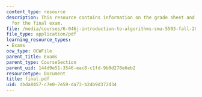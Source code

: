 ```yaml
---
content_type: resource
description: This resource contains information on the grade sheet and problem sets
  for the final exam.
file: /media/courses/6-046j-introduction-to-algorithms-sma-5503-fall-2005/dbda8457c7e07e59da73b24b9d372d34_final.pdf
file_type: application/pdf
learning_resource_types:
- Exams
ocw_type: OCWFile
parent_title: Exams
parent_type: CourseSection
parent_uid: 144d9e51-3546-eac8-c1fd-9b0d278e6eb2
resourcetype: Document
title: final.pdf
uid: dbda8457-c7e0-7e59-da73-b24b9d372d34
---
```

